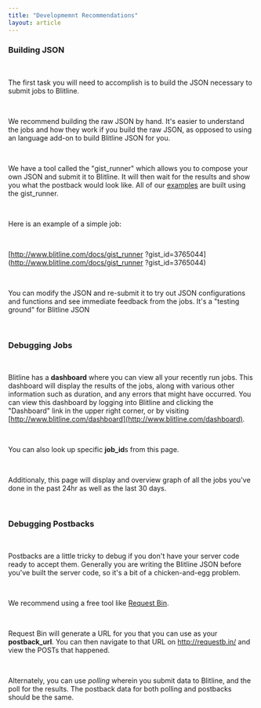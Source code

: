 ```yaml
---
title: "Developmemnt Recommendations"
layout: article
---
```


### Building JSON

<br/>

The first task you will need to accomplish is to build the JSON necessary to submit jobs to Blitline.

<br/>

We recommend building the raw JSON by hand. It's easier to understand the jobs and how they work if you build the raw JSON, as opposed to using an language add-on to build Blitline JSON for you. 

<br/>

We have a tool called the "gist_runner" which allows you to compose your own JSON and submit it to Blitline. It will then wait for the results and show you what the postback would look like. All of our [examples](/articles/examples.html) are built using the gist_runner. 

<br/>

Here is an example of a simple job:

<br/>

[http://www.blitline.com/docs/gist_runner
?gist_id=3765044](http://www.blitline.com/docs/gist_runner
?gist_id=3765044)

<br/>

You can modify the JSON and re-submit it to try out JSON configurations and functions and see immediate feedback from the jobs. It's a "testing ground" for Blitline JSON

<br/>

### Debugging Jobs

<br/>

Blitline has a **dashboard** where you can view all your recently run jobs. This dashboard will display the results of the jobs, along with various other information such as duration, and any errors that might have occurred. You can view this dashboard by logging into Blitline and clicking the "Dashboard" link in the upper right corner, or by visiting [http://www.blitline.com/dashboard](http://www.blitline.com/dashboard). 

<br/>

You can also look up specific **job_id**s from this page.

<br/>

Additionaly, this page will display and overview graph of all the jobs you've done in the past 24hr as well as the last 30 days.

<br/>

### Debugging Postbacks

<br/>

Postbacks are a little tricky to debug if you don't have your server code ready to accept them. Generally you are writing the Blitline JSON before you've built the server code, so it's a bit of a chicken-and-egg problem.

<br/>

We recommend using a free tool like [Request Bin](http://requestb.in/).

<br/>

Request Bin will generate a URL for you that you can use as your **postback_url**. You can then navigate to that URL on http://requestb.in/ and view the POSTs that happened.

<br/>

Alternately, you can use *polling* wherein you submit data to Blitline, and the poll for the results. The postback data for both polling and postbacks should be the same.

